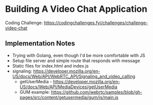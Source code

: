# Building A Video Chat Application

Coding Challenge: https://codingchallenges.fyi/challenges/challenge-video-chat

## Implementation Notes

- Trying with Golang, even though I'd be more comfortable with JS
- Setup file server and simple route that responds with message
- Static files for index.html and index.js
- signaling: https://developer.mozilla.org/en-US/docs/Web/API/WebRTC_API/Signaling_and_video_calling
  - getUserMedia - https://developer.mozilla.org/en-US/docs/Web/API/MediaDevices/getUserMedia
  - GUM example: https://github.com/webrtc/samples/blob/gh-pages/src/content/getusermedia/gum/js/main.js
